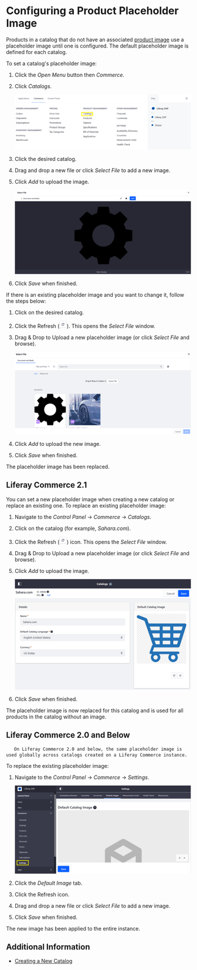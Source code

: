 # Configuring a Product Placeholder Image

Products in a catalog that do not have an associated [product image](../creating-and-managing-products/products/product-images.md) use a placeholder image until one is configured. The default placeholder image is defined for each catalog.

To set a catalog's placeholder image:

1. Click the _Open Menu_ button then _Commerce_.
1. Click _Catalogs_.

    ![Click the Refresh button to change the image.](./configuring-a-product-placeholder-image/images/05.png)

1. Click the desired catalog.
1. Drag and drop a new file or click _Select File_ to add a new image.
1. Click _Add_ to upload the image.

    ![You can drag and drop an image or select a file to browse.](./configuring-a-product-placeholder-image/images/06.png)

1. Click _Save_ when finished.

If there is an existing placeholder image and you want to change it, follow the steps below:

1. Click on the desired catalog.
1. Click the Refresh (![Refresh icon](../../images/icon-refresh.png)). This opens the _Select File_ window.
1. Drag & Drop to Upload a new placeholder image (or click _Select File_ and browse).

    ![Upload a new placeholder image to replace the current one.](./configuring-a-product-placeholder-image/images/02.png)

1. Click _Add_ to upload the new image.
1. Click _Save_ when finished.

The placeholder image has been replaced.

## Liferay Commerce 2.1

You can set a new placeholder image when creating a new catalog or replace an existing one. To replace an existing placeholder image:

1. Navigate to the _Control Panel_ &rarr; _Commerce_ &rarr; _Catalogs_.
1. Click on the catalog (for example, _Sahara.com_).
1. Click the Refresh (![Refresh icon](../../images/icon-refresh.png)) icon. This opens the _Select File_ window.
1. Drag & Drop to Upload a new placeholder image (or click _Select File_ and browse).
1. Click _Add_ to upload the image.

     ![Verify the image.](./configuring-a-product-placeholder-image/images/03.png)

1. Click _Save_ when finished.

The placeholder image is now replaced for this catalog and is used for all products in the catalog without an image.

## Liferay Commerce 2.0 and Below

```tip::
   On Liferay Commerce 2.0 and below, the same placeholder image is used globally across catalogs created on a Liferay Commerce instance.
```

To replace the existing placeholder image:

1. Navigate to the _Control Panel_ &rarr; _Commerce_ &rarr; _Settings_.

    ![Default Image is in the Settings tab.](./configuring-a-product-placeholder-image/images/04.png)

1. Click the _Default Image_ tab.
1. Click the Refresh icon.
1. Drag and drop a new file or click _Select File_ to add a new image.
1. Click _Save_ when finished.

The new image has been applied to the entire instance.

## Additional Information

* [Creating a New Catalog](./creating-a-new-catalog.md)
